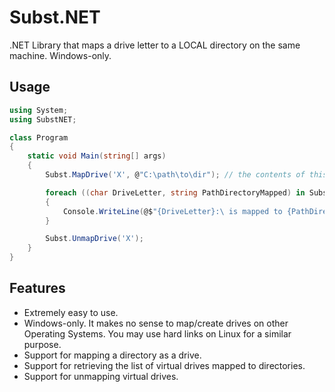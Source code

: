 # Subst.NET
.NET Library that maps a drive letter to a LOCAL directory on the same machine. Windows-only.

## Usage

```C#
using System;
using SubstNET;

class Program
{
    static void Main(string[] args)
    {
        Subst.MapDrive('X', @"C:\path\to\dir"); // the contents of this directory will appear as a drive on this Windows computer

        foreach ((char DriveLetter, string PathDirectoryMapped) in Subst.GetAvailableDrives())
        {
            Console.WriteLine(@$"{DriveLetter}:\ is mapped to {PathDirectoryMapped}");
        }

        Subst.UnmapDrive('X');
    }
}
```

## Features

- Extremely easy to use.
- Windows-only. It makes no sense to map/create drives on other Operating Systems. You may use hard links on Linux for a similar purpose.
- Support for mapping a directory as a drive.
- Support for retrieving the list of virtual drives mapped to directories.
- Support for unmapping virtual drives.
